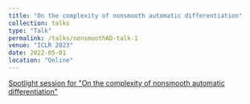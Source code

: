 ```yaml
---
title: "On the complexity of nonsmooth automatic differentiation"
collection: talks
type: "Talk"
permalink: /talks/nonsmoothAD-talk-1
venue: "ICLR 2023"
date: 2022-05-01
location: "Online"
---
```


[Spotlight session for "On the complexity of nonsmooth automatic differentiation"](https://iclr.cc/virtual/2023/poster/11867)

